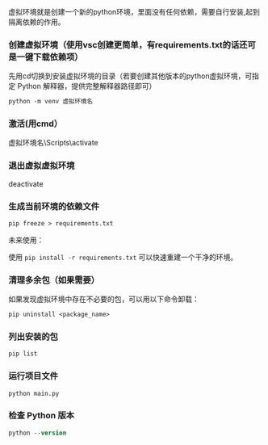 虚拟环境就是创建一个新的python环境，里面没有任何依赖，需要自行安装,起到隔离依赖的作用。

### 创建虚拟环境（使用vsc创建更简单，有requirements.txt的话还可是一键下载依赖项）

先用cd切换到安装虚拟环境的目录（若要创建其他版本的python虚拟环境，可指定 Python 解释器，提供完整解释器路径即可）
```ps
python -m venv 虚拟环境名
```




### 激活(用cmd）

虚拟环境名\Scripts\activate






### 退出虚拟虚拟环境

deactivate






### 生成当前环境的依赖文件
```ps
pip freeze > requirements.txt
```

未来使用： 

使用 `pip install -r requirements.txt` 可以快速重建一个干净的环境。





### 清理多余包（如果需要）

如果发现虚拟环境中存在不必要的包，可以用以下命令卸载：
```ps
pip uninstall <package_name>
```






### 列出安装的包
```ps
pip list
```






### 运行项目文件
```ps
python main.py
```





### 检查 Python 版本
```ps
python --version
```
